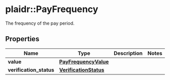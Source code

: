 # plaidr::PayFrequency

The frequency of the pay period.

## Properties
Name | Type | Description | Notes
------------ | ------------- | ------------- | -------------
**value** | [**PayFrequencyValue**](PayFrequencyValue.md) |  | 
**verification_status** | [**VerificationStatus**](VerificationStatus.md) |  | 


